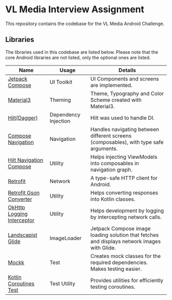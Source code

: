 # VL Media Interview Assignment

This repository contains the codebase for the VL Media Android Challenge.

## Libraries

The libraries used in this codebase are listed below. Please note that the core Android libraries are not listed, only the optional ones are listed.

| Name                                                                                                       | Usage                | Details                                                                                     |
|------------------------------------------------------------------------------------------------------------|----------------------|---------------------------------------------------------------------------------------------|
| [Jetpack Compose](https://developer.android.com/jetpack/compose)                                           | UI Toolkit           | UI Components and screens are implemented.                                                  |
| [Material3](https://developer.android.com/jetpack/compose/designsystems/material3)                         | Theming              | Theme, Typography and Color Scheme created with Material3.                                  |
| [Hilt(Dagger)](https://developer.android.com/training/dependency-injection/hilt-android)                   | Dependency Injection | Hilt was used to handle DI.                                                                 |
| [Compose Navigation](https://developer.android.com/jetpack/compose/navigation)                             | Navigation           | Handles navigating between different screens (composables), with type safe arguments.       |
| [Hilt Navigation Compose](https://developer.android.com/jetpack/compose/libraries#hilt-navigation)         | Utility              | Helps injecting ViewModels into composables in navigation graph.                            |
| [Retrofit](https://github.com/square/retrofit)                                                             | Network              | A type-safe HTTP client for Android.                                                        |
| [Retrofit Gson Converter](https://square.github.io/retrofit/)                                              | Utility              | Helps converting responses into Kotlin classes.                                             |
| [OkHttp Logging Interceptor](https://github.com/square/okhttp/tree/master/okhttp-logging-interceptor)      | Utility              | Helps development by logging by intercepting network calls.                                 |
| [Landscapist Glide](https://github.com/skydoves/landscapist)                                               | ImageLoader          | Jetpack Compose image loading solution that fetches and displays network images with Glide. |
| [Mockk](https://mockk.io)                                                                                  | Test                 | Creates mock classes for the required dependencies. Makes testing easier.                   |
| [Kotlin Coroutines Test](https://github.com/Kotlin/kotlinx.coroutines/tree/master/kotlinx-coroutines-test) | Test Utility         | Provides utilities for efficiently testing coroutines.                                      |